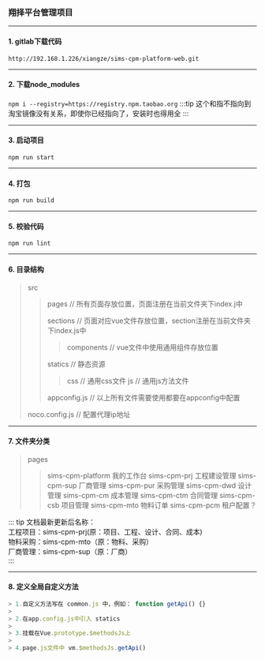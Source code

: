 
### 翔择平台管理项目

***
#### 1. gitlab下载代码
`http://192.168.1.226/xiangze/sims-cpm-platform-web.git`

---
#### 2. 下载node_modules
`npm i --registry=https://registry.npm.taobao.org`
:::tip
这个和指不指向到淘宝镜像没有关系，即使你已经指向了，安装时也得用全
:::

---
#### 3. 启动项目
`npm run start`

---
#### 4. 打包
`npm run build`

---
#### 5. 校验代码
`npm run lint`

---
#### 6. 目录结构
>src
>>pages // 所有页面存放位置，页面注册在当前文件夹下index.j中
>>
>>sections // 页面对应vue文件存放位置，section注册在当前文件夹下index.js中
>>>components // vue文件中使用通用组件存放位置
>>
>>statics // 静态资源
>>>css // 通用css文件
>>>js // 通用js方法文件
>>>
>>appconfig.js // 以上所有文件需要使用都要在appconfig中配置
>>
>noco.config.js // 配置代理ip地址

---
#### 7. 文件夹分类
> pages
>> sims-cpm-platform 我的工作台
>> sims-cpm-prj 工程建设管理
>> sims-cpm-sup 厂商管理
>> sims-cpm-pur 采购管理
>> sims-cpm-dwd 设计管理
>> sims-cpm-cm 成本管理
>> sims-cpm-ctm 合同管理
>> sims-cpm-csb 项目管理
>> sims-cpm-mto 物料订单
>> sims-cpm-pcm 租户配置？

::: tip
文档最新更新后名称：<br>
工程项目：sims-cpm-prj(原：项目、工程、设计、合同、成本)<br>
物料采购：sims-cpm-mto（原：物料、采购）<br>
厂商管理：sims-cpm-sup（原：厂商）<br>
:::

---
#### 8. 定义全局自定义方法
```js
> 1.自定义方法写在 common.js 中，例如： function getApi() {}
> 
> 2.在app.config.js中引入 statics
> 
> 3.挂载在Vue.prototype.$methodsJs上
> 
> 4.page.js文件中 vm.$methodsJs.getApi()
```
